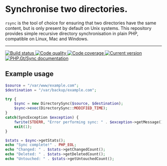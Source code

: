 Synchronise two directories.
============================

`rsync` is the tool of choice for ensuring that two directories have the same content, but is only present by default on Unix systems. This repository provides simple recursive directory synchronisation in plain PHP, compatible on Linux, Mac and Windows.

***

<a href="https://circleci.com/gh/PhpGt/Sync" target="_blank">
	<img src="https://badge.status.php.gt/sync-build.svg" alt="Build status" />
</a>
<a href="https://scrutinizer-ci.com/g/PhpGt/Sync" target="_blank">
	<img src="https://badge.status.php.gt/sync-quality.svg" alt="Code quality" />
</a>
<a href="https://scrutinizer-ci.com/g/PhpGt/Sync" target="_blank">
	<img src="https://badge.status.php.gt/sync-coverage.svg" alt="Code coverage" />
</a>
<a href="https://packagist.org/packages/PhpGt/Sync" target="_blank">
	<img src="https://badge.status.php.gt/sync-version.svg" alt="Current version" />
</a>
<a href="http://www.php.gt/sync" target="_blank">
	<img src="https://badge.status.php.gt/sync-docs.svg" alt="PHP.Gt/Sync documentation" />
</a>

## Example usage

```php
$source = "/var/www/example.com";
$destination = "/var/backup/example.com";

try {
	$sync = new DirectorySync($source, $destination);
	$sync->exec(DirectorySync::MODIFIED_TIME);
}
catch(SyncException $exception) {
	fwrite(STDERR, "Error performing sync: " . $exception->getMessage());
	exit(1);
}

$stats = $sync->getStats();
echo "Sync complete!" . PHP_EOL;
echo "Changed: " . $stats->getChangedCount();
echo "Deleted: " . $stats->getDeletedCount();
echo "Untouched: " . $stats->getUntouchedCount();
```
